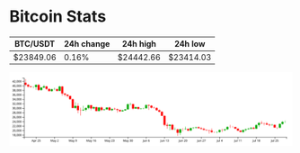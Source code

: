 # Bitcoin Stats

BTC/USDT|24h change|24h high|24h low|
|---|---|---|---|
|$23849.06|0.16%|$24442.66|$23414.03|

<img src="./chart.svg">
